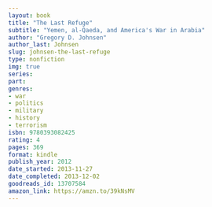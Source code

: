 ```yaml
---
layout: book
title: "The Last Refuge"
subtitle: "Yemen, al-Qaeda, and America's War in Arabia"
author: "Gregory D. Johnsen"
author_last: Johnsen
slug: johnsen-the-last-refuge
type: nonfiction
img: true
series: 
part: 
genres:
- war
- politics
- military
- history
- terrorism
isbn: 9780393082425
rating: 4
pages: 369
format: kindle
publish_year: 2012
date_started: 2013-11-27
date_completed: 2013-12-02
goodreads_id: 13707584
amazon_link: https://amzn.to/39kNsMV
---
```

